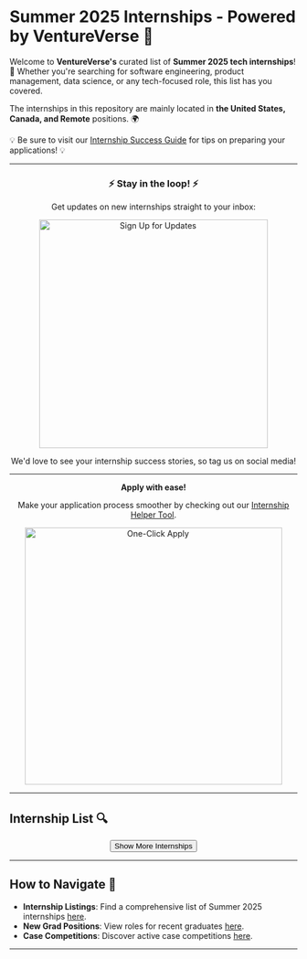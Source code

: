 # Summer 2025 Internships - Powered by VentureVerse 🚀  
Welcome to **VentureVerse's** curated list of **Summer 2025 tech internships**! 🌟 Whether you're searching for software engineering, product management, data science, or any tech-focused role, this list has you covered.

The internships in this repository are mainly located in **the United States, Canada, and Remote** positions. 🌍

💡 Be sure to visit our [Internship Success Guide](#) for tips on preparing your applications! 💡

---  
<div align="center">
    <h3>⚡ Stay in the loop! ⚡</h3>
    <p>Get updates on new internships straight to your inbox:</p>
    <a href="https://ventureverse-updates.com">
        <img src="https://via.placeholder.com/400x150?text=Sign+Up+for+Internship+Updates" alt="Sign Up for Updates" width="400">
    </a>
    <p>We'd love to see your internship success stories, so tag us on social media!</p>
</div>

---

<div align="center">
    <p><strong>Apply with ease!</strong></p>
    <p>Make your application process smoother by checking out our <a href="https://ventureverse.com/internships">Internship Helper Tool</a>.</p>
    <a href="https://ventureverse.com/internships">
        <img src="https://via.placeholder.com/450x150?text=One+Click+Internship+Applications" alt="One-Click Apply" width="450">
    </a>
</div>

---

## Internship List 🔍

<div id="internship-list">
  <!-- Internship table will be dynamically loaded here -->
</div>

<div align="center">
  <button id="loadMore" onclick="loadMore()">Show More Internships</button>
</div>

---

## How to Navigate 📜
- **Internship Listings**: Find a comprehensive list of Summer 2025 internships [here](./internships.json).
- **New Grad Positions**: View roles for recent graduates [here](./newgrad.json).
- **Case Competitions**: Discover active case competitions [here](./competitions.json).

---

<script>
// Fetch data from summerJobs.json and display top 30 internships
let internships = [];
let currentIndex = 0;
const ITEMS_PER_PAGE = 30;
const internshipListDiv = document.getElementById('internship-list');

function fetchInternships() {
  fetch('./scripts/summerListings.json')
    .then(response => response.json())
    .then(data => {
      internships = data; // Store the internships data
      displayInternships(); // Display the first set of internships
    })
    .catch(error => console.error('Error loading internships:', error));
}

function displayInternships() {
  let html = `
    <table>
      <tr>
        <th>Company</th>
        <th>Role</th>
        <th>Location</th>
        <th>Application Link</th>
        <th>Date Posted</th>
      </tr>
  `;

  const endIndex = Math.min(currentIndex + ITEMS_PER_PAGE, internships.length);
  for (let i = currentIndex; i < endIndex; i++) {
    const job = internships[i];
    html += `
      <tr>
        <td><a href="${job.company_url}">${job.company}</a></td>
        <td>${job.role}</td>
        <td>${job.location}</td>
        <td><a href="${job.apply_link}">Apply</a></td>
        <td>${job.date_posted}</td>
      </tr>
    `;
  }
  
  html += '</table>';
  internshipListDiv.innerHTML = html;
  currentIndex = endIndex; // Update the current index

  if (currentIndex >= internships.length) {
    document.getElementById('loadMore').style.display = 'none'; // Hide 'Show More' button if all items are displayed
  }
}

function loadMore() {
  displayInternships(); // Load next set of internships
}

// Initial load
fetchInternships();
</script>

